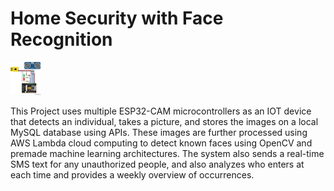 # Home Security with Face Recognition

<img src="https://github.com/ysinha24/Home-Security-Face-Recognition/blob/master/DoorRecognitionIOT.jpg?raw=true" width="48">

This Project uses multiple ESP32-CAM microcontrollers as an IOT device that detects an individual, takes a picture, and stores the images on a local MySQL database using APIs. These images are further processed using AWS Lambda cloud computing to detect known faces using OpenCV and premade machine learning architectures. The system also sends a real-time SMS text for any unauthorized people, and also analyzes who enters at each time and provides a weekly overview of occurrences.


